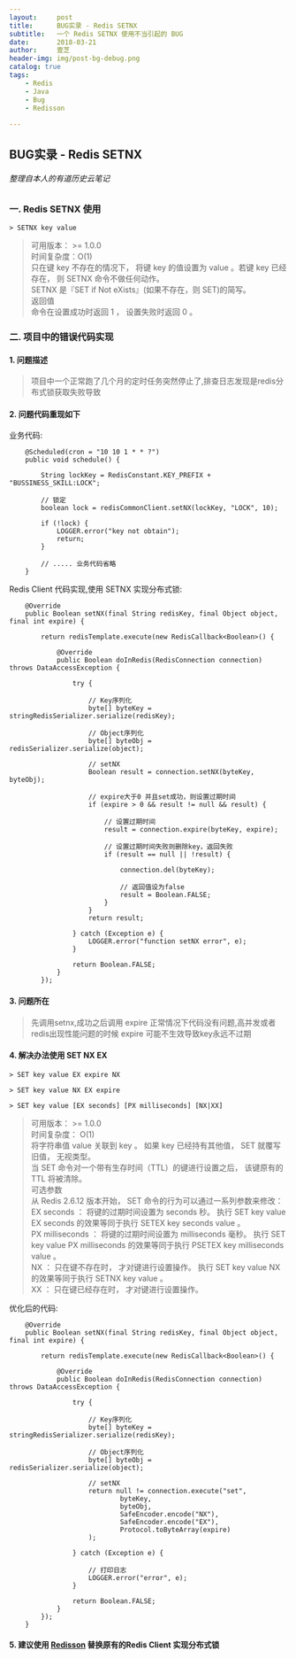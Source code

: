 ```yaml
---
layout:     post
title:      BUG实录 - Redis SETNX
subtitle:   一个 Redis SETNX 使用不当引起的 BUG
date:       2018-03-21
author:     壹芝
header-img: img/post-bg-debug.png
catalog: true
tags:
    - Redis
    - Java
    - Bug
    - Redisson
    
---
```


## BUG实录 - Redis SETNX

###### 整理自本人的有道历史云笔记

### 一. Redis SETNX 使用

```
> SETNX key value
```

> 可用版本： >= 1.0.0  
时间复杂度：O(1)   
只在键 key 不存在的情况下， 将键 key 的值设置为 value 。若键 key 已经存在， 则 SETNX 命令不做任何动作。  
SETNX 是『SET if Not eXists』(如果不存在，则 SET)的简写。  
返回值  
命令在设置成功时返回 1 ， 设置失败时返回 0 。


### 二. 项目中的错误代码实现

#### 1. 问题描述

> 项目中一个正常跑了几个月的定时任务突然停止了,排查日志发现是redis分布式锁获取失败导致

#### 2. 问题代码重现如下

业务代码:
```
    @Scheduled(cron = "10 10 1 * * ?")
    public void schedule() {

        String lockKey = RedisConstant.KEY_PREFIX + "BUSSINESS_SKILL:LOCK";

        // 锁定
        boolean lock = redisCommonClient.setNX(lockKey, "LOCK", 10);

        if (!lock) {
            LOGGER.error("key not obtain");
            return;
        }
        
        // ..... 业务代码省略
    }
```
Redis Client 代码实现,使用 SETNX 实现分布式锁:
```
    @Override
    public Boolean setNX(final String redisKey, final Object object, final int expire) {

        return redisTemplate.execute(new RedisCallback<Boolean>() {

            @Override
            public Boolean doInRedis(RedisConnection connection) throws DataAccessException {

                try {

                    // Key序列化
                    byte[] byteKey = stringRedisSerializer.serialize(redisKey);

                    // Object序列化
                    byte[] byteObj = redisSerializer.serialize(object);

                    // setNX
                    Boolean result = connection.setNX(byteKey, byteObj);

                    // expire大于0 并且set成功，则设置过期时间
                    if (expire > 0 && result != null && result) {

                        // 设置过期时间
                        result = connection.expire(byteKey, expire);

                        // 设置过期时间失败则删除key，返回失败
                        if (result == null || !result) {

                            connection.del(byteKey);

                            // 返回值设为false
                            result = Boolean.FALSE;
                        }
                    }
                    return result;

                } catch (Exception e) {
                    LOGGER.error("function setNX error", e);
                }

                return Boolean.FALSE;
            }
        });
```

#### 3. 问题所在

> 先调用setnx,成功之后调用 expire 正常情况下代码没有问题,高并发或者redis出现性能问题的时候 expire 可能不生效导致key永远不过期

#### 4. 解决办法使用 SET NX EX 

```
> SET key value EX expire NX

> SET key value NX EX expire 

> SET key value [EX seconds] [PX milliseconds] [NX|XX]

```

> 可用版本： >= 1.0.0  
时间复杂度： O(1)  
将字符串值 value 关联到 key 。
如果 key 已经持有其他值， SET 就覆写旧值， 无视类型。  
当 SET 命令对一个带有生存时间（TTL）的键进行设置之后， 该键原有的 TTL 将被清除。  
可选参数  
从 Redis 2.6.12 版本开始， SET 命令的行为可以通过一系列参数来修改：  
EX seconds ： 将键的过期时间设置为 seconds 秒。 执行 SET key value EX seconds 的效果等同于执行 SETEX key seconds value 。  
PX milliseconds ： 将键的过期时间设置为 milliseconds 毫秒。 执行 SET key value PX milliseconds 的效果等同于执行 PSETEX key milliseconds value 。  
NX ： 只在键不存在时， 才对键进行设置操作。 执行 SET key value NX 的效果等同于执行 SETNX key value 。  
XX ： 只在键已经存在时， 才对键进行设置操作。


优化后的代码:
```
    @Override
    public Boolean setNX(final String redisKey, final Object object, final int expire) {

        return redisTemplate.execute(new RedisCallback<Boolean>() {

            @Override
            public Boolean doInRedis(RedisConnection connection) throws DataAccessException {

                try {

                    // Key序列化
                    byte[] byteKey = stringRedisSerializer.serialize(redisKey);

                    // Object序列化
                    byte[] byteObj = redisSerializer.serialize(object);

                    // setNX
                    return null != connection.execute("set",
                            byteKey,
                            byteObj,
                            SafeEncoder.encode("NX"),
                            SafeEncoder.encode("EX"),
                            Protocol.toByteArray(expire)
                    );

                } catch (Exception e) {

                    // 打印日志
                    LOGGER.error("error", e);
                }

                return Boolean.FALSE;
            }
        });
    }
```

#### 5. 建议使用 [Redisson](http://blog.glxydbyz.top/2018/01/25/redis-client-redisson/) 替换原有的Redis Client 实现分布式锁


